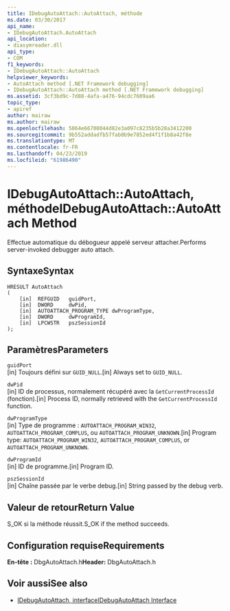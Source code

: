 ```yaml
---
title: IDebugAutoAttach::AutoAttach, méthode
ms.date: 03/30/2017
api_name:
- IDebugAutoAttach.AutoAttach
api_location:
- diasymreader.dll
api_type:
- COM
f1_keywords:
- IDebugAutoAttach::AutoAttach
helpviewer_keywords:
- AutoAttach method [.NET Framework debugging]
- IDebugAutoAttach::AutoAttach method [.NET Framework debugging]
ms.assetid: 3cf3bd9c-7d88-4afa-a476-94cdc7609aa6
topic_type:
- apiref
author: mairaw
ms.author: mairaw
ms.openlocfilehash: 5064e66708044d82e3a097c8235b5b28a3412200
ms.sourcegitcommit: 9b552addadfb57fab0b9e7852ed4f1f1b8a42f8e
ms.translationtype: MT
ms.contentlocale: fr-FR
ms.lasthandoff: 04/23/2019
ms.locfileid: "61986490"
---
```

# <a name="idebugautoattachautoattach-method"></a><span data-ttu-id="65eb1-102">IDebugAutoAttach::AutoAttach, méthode</span><span class="sxs-lookup"><span data-stu-id="65eb1-102">IDebugAutoAttach::AutoAttach Method</span></span>
<span data-ttu-id="65eb1-103">Effectue automatique du débogueur appelé serveur attacher.</span><span class="sxs-lookup"><span data-stu-id="65eb1-103">Performs server-invoked debugger auto attach.</span></span>  
  
## <a name="syntax"></a><span data-ttu-id="65eb1-104">Syntaxe</span><span class="sxs-lookup"><span data-stu-id="65eb1-104">Syntax</span></span>  
  
```  
HRESULT AutoAttach  
(  
    [in]  REFGUID   guidPort,  
    [in]  DWORD     dwPid,  
    [in]  AUTOATTACH_PROGRAM_TYPE dwProgramType,  
    [in]  DWORD     dwProgramId,  
    [in]  LPCWSTR   pszSessionId  
);  
```  
  
## <a name="parameters"></a><span data-ttu-id="65eb1-105">Paramètres</span><span class="sxs-lookup"><span data-stu-id="65eb1-105">Parameters</span></span>  
 `guidPort`  
 <span data-ttu-id="65eb1-106">[in] Toujours défini sur `GUID_NULL`.</span><span class="sxs-lookup"><span data-stu-id="65eb1-106">[in] Always set to `GUID_NULL`.</span></span>  
  
 `dwPid`  
 <span data-ttu-id="65eb1-107">[in] ID de processus, normalement récupéré avec la `GetCurrentProcessId` (fonction).</span><span class="sxs-lookup"><span data-stu-id="65eb1-107">[in] Process ID, normally retrieved with the `GetCurrentProcessId` function.</span></span>  
  
 `dwProgramType`  
 <span data-ttu-id="65eb1-108">[in] Type de programme : `AUTOATTACH_PROGRAM_WIN32`, `AUTOATTACH_PROGRAM_COMPLUS`, ou `AUTOATTACH_PROGRAM_UNKNOWN`.</span><span class="sxs-lookup"><span data-stu-id="65eb1-108">[in] Program type: `AUTOATTACH_PROGRAM_WIN32`, `AUTOATTACH_PROGRAM_COMPLUS`, or `AUTOATTACH_PROGRAM_UNKNOWN`.</span></span>  
  
 `dwProgramId`  
 <span data-ttu-id="65eb1-109">[in] ID de programme.</span><span class="sxs-lookup"><span data-stu-id="65eb1-109">[in] Program ID.</span></span>  
  
 `pszSessionId`  
 <span data-ttu-id="65eb1-110">[in] Chaîne passée par le verbe debug.</span><span class="sxs-lookup"><span data-stu-id="65eb1-110">[in] String passed by the debug verb.</span></span>  
  
## <a name="return-value"></a><span data-ttu-id="65eb1-111">Valeur de retour</span><span class="sxs-lookup"><span data-stu-id="65eb1-111">Return Value</span></span>  
 <span data-ttu-id="65eb1-112">S_OK si la méthode réussit.</span><span class="sxs-lookup"><span data-stu-id="65eb1-112">S_OK if the method succeeds.</span></span>  
  
## <a name="requirements"></a><span data-ttu-id="65eb1-113">Configuration requise</span><span class="sxs-lookup"><span data-stu-id="65eb1-113">Requirements</span></span>  
 <span data-ttu-id="65eb1-114">**En-tête :** DbgAutoAttach.h</span><span class="sxs-lookup"><span data-stu-id="65eb1-114">**Header:** DbgAutoAttach.h</span></span>  
  
## <a name="see-also"></a><span data-ttu-id="65eb1-115">Voir aussi</span><span class="sxs-lookup"><span data-stu-id="65eb1-115">See also</span></span>

- [<span data-ttu-id="65eb1-116">IDebugAutoAttach, interface</span><span class="sxs-lookup"><span data-stu-id="65eb1-116">IDebugAutoAttach Interface</span></span>](../../../../docs/framework/unmanaged-api/diagnostics/idebugautoattach-interface.md)
